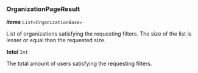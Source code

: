 

### OrganizationPageResult





  
<article>

***items*** `List<OrganizationBase>` 

List of organizations satisfying the requesting filters. The size of the list is lesser or equal than the requested size.

</article>
<article>

***total*** `Int` 

The total amount of users satisfying the requesting filters.

</article>

